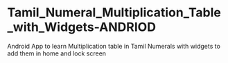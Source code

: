 # Tamil_Numeral_Multiplication_Table_with_Widgets-ANDRIOD
Android App to learn Multiplication table in Tamil Numerals with widgets to add them in home and lock screen
